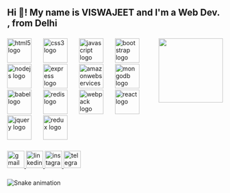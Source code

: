 <h2 align="left">Hi 👋! My name is VISWAJEET and I'm a Web Dev. , from Delhi</h2>

###

<div align="center">
</div>

###

<img align="right" height="150" src="https://i.gifer.com/3BBS.gif"  />

###

<div align="left">
  <img src="https://cdn.jsdelivr.net/gh/devicons/devicon/icons/html5/html5-original.svg" height="57" alt="html5 logo"  />
  <img width="19" />
  <img src="https://cdn.jsdelivr.net/gh/devicons/devicon/icons/css3/css3-original.svg" height="57" alt="css3 logo"  />
  <img width="19" />
  <img src="https://cdn.jsdelivr.net/gh/devicons/devicon/icons/javascript/javascript-original.svg" height="57" alt="javascript logo"  />
  <img width="19" />
  <img src="https://cdn.jsdelivr.net/gh/devicons/devicon/icons/bootstrap/bootstrap-original.svg" height="57" alt="bootstrap logo"  />
  <img width="19" />
  <img src="https://cdn.jsdelivr.net/gh/devicons/devicon/icons/nodejs/nodejs-original.svg" height="57" alt="nodejs logo"  />
  <img width="19" />
  <img src="https://cdn.jsdelivr.net/gh/devicons/devicon/icons/express/express-original.svg" height="57" alt="express logo"  />
  <img width="19" />
  <img src="https://cdn.jsdelivr.net/gh/devicons/devicon/icons/amazonwebservices/amazonwebservices-original.svg" height="57" alt="amazonwebservices logo"  />
  <img width="19" />
  <img src="https://cdn.jsdelivr.net/gh/devicons/devicon/icons/mongodb/mongodb-original.svg" height="57" alt="mongodb logo"  />
  <img width="19" />
  <img src="https://cdn.jsdelivr.net/gh/devicons/devicon/icons/babel/babel-original.svg" height="57" alt="babel logo"  />
  <img width="19" />
  <img src="https://cdn.jsdelivr.net/gh/devicons/devicon/icons/redis/redis-original.svg" height="57" alt="redis logo"  />
  <img width="19" />
  <img src="https://cdn.jsdelivr.net/gh/devicons/devicon/icons/webpack/webpack-original.svg" height="57" alt="webpack logo"  />
  <img width="19" />
  <img src="https://cdn.jsdelivr.net/gh/devicons/devicon/icons/react/react-original.svg" height="57" alt="react logo"  />
  <img width="19" />
  <img src="https://cdn.jsdelivr.net/gh/devicons/devicon/icons/jquery/jquery-original.svg" height="57" alt="jquery logo"  />
  <img width="19" />
  <img src="https://cdn.jsdelivr.net/gh/devicons/devicon/icons/redux/redux-original.svg" height="57" alt="redux logo"  />
</div>

###

<div align="left">
  <a href="mailto:viswajeetmishra261@gmail.com" target="_blank">
    <img src="https://img.shields.io/static/v1?message=VISWAJEET&logo=gmail&label=&color=D14836&logoColor=white&labelColor=&style=for-the-badge" height="40" alt="gmail logo"  />
  </a>
  <a href="https://www.linkedin.com/in/viswajeet" target="_blank">
    <img src="https://img.shields.io/static/v1?message=/ VISWAJEET&logo=linkedin&label=&color=0077B5&logoColor=white&labelColor=&style=for-the-badge" height="40" alt="linkedin logo"  />
  </a>
  <a href="https://www.instagram.com/call4hack" target="_blank">
    <img src="https://img.shields.io/static/v1?message=/ CALL4HACK&logo=instagram&label=&color=E4405F&logoColor=white&labelColor=&style=for-the-badge" height="40" alt="instagram logo"  />
  </a>
  <a href="t.me/CALL4HACK" target="_blank">
    <img src="https://img.shields.io/static/v1?message=/ CALL4HACK&logo=telegram&label=&color=2CA5E0&logoColor=white&labelColor=&style=for-the-badge" height="40" alt="telegram logo"  />
  </a>
</div>

###

<img src="https://raw.githubusercontent.com/call4hack/call4hack/output/snake.svg" alt="Snake animation" />

###
